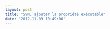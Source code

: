 ```yaml
---
layout: post
title: "SVN, ajouter la propriété exécutable"
date: "2012-11-09 10:49:00"
---
```

<script src="http://pastebin.com/embed_js.php?i=6S3bzFkj"></script>

<div style="height: 0; overflow: hidden;">svn propset exec executable </div>

